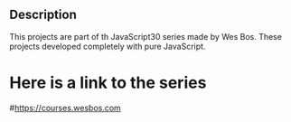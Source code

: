 ## Description
This projects are part of th JavaScript30 series made by Wes Bos.
These projects developed completely with pure JavaScript.

# Here is a link to the series
#https://courses.wesbos.com

